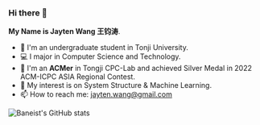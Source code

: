 ### Hi there 👋

**My Name is Jayten Wang 王钧涛**.

- 🏫 I'm an undergraduate student in Tonji University.
- 💻 I major in Computer Science and Technology.
- 🔭 I'm an **ACMer** in Tongji CPC-Lab and achieved Silver Medal in 2022 ACM-ICPC ASIA Regional Contest.
- 📃 My interest is on System Structure & Machine Learning.
- 📫 How to reach me: jayten.wang@gmail.com

![Baneist's GitHub stats](https://github-readme-stats.vercel.app/api?username=Baneist&count_private=true)

<!--
**Baneist/Baneist** is a ✨ _special_ ✨ repository because its `README.md` (this file) appears on your GitHub profile.

Here are some ideas to get you started:

- 🔭 I’m currently working on ...
- 🌱 I’m currently learning ...
- 👯 I’m looking to collaborate on ...
- 🤔 I’m looking for help with ...
- 💬 Ask me about ...
- 📫 How to reach me: ...
- 😄 Pronouns: ...
- ⚡ Fun fact: ...
-->
